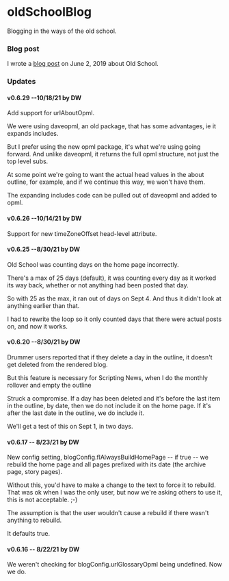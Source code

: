 # oldSchoolBlog 

Blogging in the ways of the old school.

### Blog post

I wrote a <a href="http://scripting.com/2019/06/02/150411.html">blog post</a> on June 2, 2019 about Old School. 

### Updates

#### v0.6.29 --10/18/21 by DW

Add support for urlAboutOpml.

We were using daveopml, an old package, that has some advantages, ie it expands includes.

But I prefer using the new opml package, it's what we're using going forward. And unlike daveopml, it returns the full opml structure, not just the top level subs. 

At some point we're going to want the actual head values in the about outline, for example, and if we continue this way, we won't have them.

The expanding includes code can be pulled out of daveopml and added to opml. 

#### v0.6.26 --10/14/21 by DW

Support for new timeZoneOffset head-level attribute. 

#### v0.6.25 --8/30/21 by DW

Old School was counting days on the home page incorrectly. 

There's a max of 25 days (default), it was counting every day as it worked its way back, whether or not anything had been posted that day. 

So with 25 as the max, it ran out of days on Sept 4. And thus it didn't look at anything earlier than that.

I had to rewrite the loop so it only counted days that there were actual posts on, and now it works.

#### v0.6.20 --8/30/21 by DW

Drummer users reported that if they delete a day in the outline, it doesn't get deleted from the rendered blog.

But this feature is necessary for Scripting News, when I do the monthly rollover and empty the outline

Struck a compromise. If a day has been deleted and it's before the last item in the outline, by date, then we do not include it on the home page. If it's after the last date in the outline, we do include it. 

We'll get a test of this on Sept 1, in two days. 

#### v0.6.17 -- 8/23/21 by DW

New config setting, blogConfig.flAlwaysBuildHomePage -- if true -- we rebuild the home page and all pages prefixed with its date (the archive page, story pages). 

Without this, you'd have to make a change to the text to force it to rebuild. That was ok when I was the only user, but now we're asking others to use it, this is not acceptable. ;-)

The assumption is that the user wouldn't cause a rebuild if there wasn't anything to rebuild.

It defaults true. 

#### v0.6.16 -- 8/22/21 by DW

We weren't checking for blogConfig.urlGlossaryOpml being undefined. Now we do.

